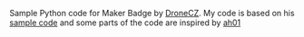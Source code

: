 Sample Python code for Maker Badge by [DroneCZ](https://github.com/dronecz). 
My code is based on his [sample code](https://github.com/dronecz/maker_badge) and some parts of the code are inspired by [ah01](https://github.com/ah01/maker_badge_nfc/blob/main/sw/code.py)